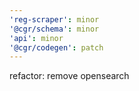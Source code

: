 ```yaml
---
'reg-scraper': minor
'@cgr/schema': minor
'api': minor
'@cgr/codegen': patch
---
```


refactor: remove opensearch
